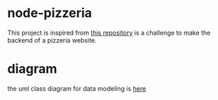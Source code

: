 # node-pizzeria
This project is inspired from [this repository](https://github.com/AmbulnzLLC/fullstack-challenge/tree/a31de3b736add7f99739858f3e9b6e26892f7828/backend) 
is a challenge to make the backend of a pizzeria website.
# diagram 
the uml class diagram for data modeling is [here](https://drive.google.com/file/d/13YObt-QHChRkh4w07lUfkuudLEQ39iUd/view?usp=sharing)
